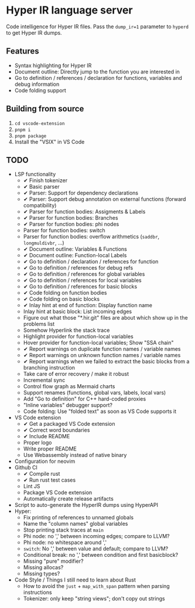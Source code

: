 # Hyper IR language server

Code intelligence for Hyper IR files.
Pass the `dump_ir=1` parameter to `hyperd` to get Hyper IR dumps.

## Features

* Syntax highlighting for Hyper IR
* Document outline: Directly jump to the function you are interested in
* Go to definition / references / declaration for functions, variables and debug information
* Code folding support

## Building from source

1. `cd vscode-extension`
2. `pnpm i`
3. `pnpm package`
4. Install the "VSIX" in VS Code

## TODO

* LSP functionality
    * ✔ Finish tokenizer
    * ✔ Basic parser
    * ✔ Parser: Support for dependency declarations
    * ✔ Parser: Support debug annotation on external functions (forward compatibility)
    * ✔ Parser for function bodies: Assigments & Labels
    * ✔ Parser for function bodies: Branches
    * ✔ Parser for function bodies: phi nodes
    * Parser for function bodies: switch
    * Parser for function bodies: overflow arithmetics (`saddbr`, `longmuldivbr`, ...)
    * ✔ Document outline: Variables & Functions
    * ✔ Document outline: Function-local Labels
    * ✔ Go to definition / declaration / references for function
    * ✔ Go to definition / references for debug refs
    * ✔ Go to definition / references for global variables
    * ✔ Go to definition / references for local variables
    * ✔ Go to definition / references for basic blocks
    * ✔ Code folding on function bodies
    * ✔ Code folding on basic blocks
    * ✔ Inlay hint at end of function: Display function name
    * Inlay hint at basic block: List incoming edges
    * Figure out what those "*.hir.git" files are about which show up in the problems list
    * Somehow Hyperlink the stack trace
    * Highlight provider for function-local variables
    * Hover provider for function-local variables; Show "SSA chain"
    * ✔ Report warnings on duplicate function names / variable names
    * ✔ Report warnings on unknown function names / variable names
    * ✔ Report warnings when we failed to extract the basic blocks from a branching instruction
    * Take care of error recovery / make it robust
    * Incremental sync
    * Control flow graph as Mermaid charts
    * Support renames (functions, global vars, labels, local vars)
    * Add "Go to definition" for C++ hard-coded proxies
    * "Inline variables" debugger support?
    * Code folding: Use "folded text" as soon as VS Code supports it
* VS Code extension
    * ✔ Get a packaged VS Code extension
    * ✔ Correct word boundaries
    * ✔ Include README
    * Proper logo
    * Write proper README
    * Use Webassembly instead of native binary
* Configuration for neovim
* Github CI
    * ✔ Compile rust
    * ✔ Run rust test cases
    * Lint JS
    * Package VS Code extension
    * Automatically create release artifacts
* Script to auto-generate the HyperIR dumps using HyperAPI
* Hyper:
    * Fix printing of references to unnamed globals
    * Name the "column names" global variables
    * Stop printing stack traces at `main`
    * Phi node: no ',' between incoming edges; compare to LLVM?
    * Phi node: no whitespace around ','
    * `switch`: No ',' between value and default; compare to LLVM?
    * Conditional break: no ',' between condition and first basicblock?
    * Missing "pure" modifier?
    * Missing allocas?
    * Missing types?
* Code Style / Things I still need to learn about Rust
    * How to avoid the `just` + `map_with_span` pattern when parsing instructions
    * Tokenizer: only keep "string views"; don't copy out strings
